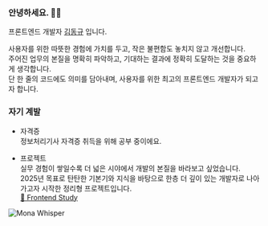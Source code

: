 ### 안녕하세요. 🙇‍♂️

프론트엔드 개발자 [김동규](https://dango0812.github.io/) 입니다.

사용자를 위한 따뜻한 경험에 가치를 두고, 작은 불편함도 놓치지 않고 개선합니다.  
주어진 업무의 본질을 명확히 파악하고, 기대하는 결과에 정확히 도달하는 것을 중요하게 생각합니다.  
단 한 줄의 코드에도 의미를 담아내며, 사용자를 위한 최고의 프론트엔드 개발자가 되고자 합니다.  

### 자기 계발

- 자격증  
정보처리기사 자격증 취득을 위해 공부 중이에요.

- 프로젝트  
실무 경험이 쌓일수록 더 넓은 시야에서 개발의 본질을 바라보고 싶었습니다.  
2025년 목표로 탄탄한 기본기와 지식을 바탕으로 한층 더 깊이 있는 개발자로 나아가고자 시작한 정리형 프로젝트입니다.  
[<a href="https://github.com/dango0812/frontend-study" target="_blank">
    🔗 Frontend Study
</a>](https://github.com/dango0812/frontend-study)

![Mona Whisper](https://github.com/images/mona-whisper.gif)
